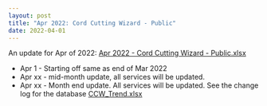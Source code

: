 ```yaml
---
layout: post
title: "Apr 2022: Cord Cutting Wizard - Public"
date: 2022-04-01
---
```

<p>An update for Apr of 2022: <a href="/Apr 2022 - Cord Cutting Wizard - Public.xlsx">Apr 2022 - Cord Cutting Wizard - Public.xlsx</a>
  <p>
    <ul>
      <li>Apr 1 - Starting off same as end of Mar 2022
      <li>Apr xx - mid-month update, all services will be updated. 
      <li>Apr xx - Month end update. All services will be updated. See the change log for the database <a href="/CCW_Trend.xlsx">CCW_Trend.xlsx</a>
    </ul>
